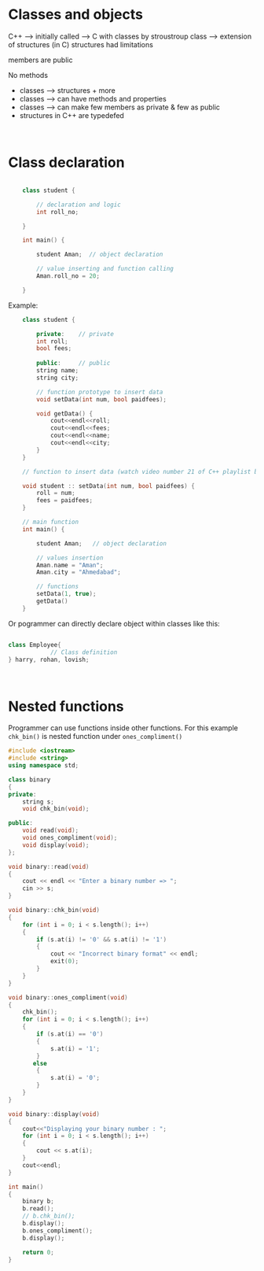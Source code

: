 # Classes and objects

C++ --> initially called --> C with classes by stroustroup
class --> extension of structures (in C)
structures had limitations

members are public

No methods

- classes --> structures + more
- classes --> can have methods and properties
- classes --> can make few members as private & few as public
- structures in C++ are typedefed

<br>

# Class declaration

```cpp

    class student {

        // declaration and logic
        int roll_no;

    }

    int main() {

        student Aman;  // object declaration

        // value inserting and function calling
        Aman.roll_no = 20;

    }


```

Example:

```cpp
    class student {

        private:    // private
        int roll;
        bool fees;
        
        public:     // public
        string name;
        string city;

        // function prototype to insert data
        void setData(int num, bool paidfees);

        void getData() {
            cout<<endl<<roll;
            cout<<endl<<fees;
            cout<<endl<<name;
            cout<<endl<<city;
        }
    }

    // function to insert data (watch video number 21 of C++ playlist by codewithharry for better understanding)

    void student :: setData(int num, bool paidfees) {
        roll = num;
        fees = paidfees;
    }

    // main function
    int main() {

        student Aman;   // object declaration

        // values insertion
        Aman.name = "Aman";
        Aman.city = "Ahmedabad";

        // functions
        setData(1, true);
        getData()
    }

```

Or pogrammer can directly declare object within classes like this:

```cpp

class Employee{
            // Class definition
} harry, rohan, lovish;

```

<br>

# Nested functions

Programmer can use functions inside other functions.
For this example `chk_bin()` is nested function under `ones_compliment()`

```cpp
#include <iostream>
#include <string>
using namespace std;

class binary
{
private:
    string s;
    void chk_bin(void);

public:
    void read(void);
    void ones_compliment(void);
    void display(void);
};

void binary::read(void)
{
    cout << endl << "Enter a binary number => ";
    cin >> s;
}

void binary::chk_bin(void)
{
    for (int i = 0; i < s.length(); i++)
    {
        if (s.at(i) != '0' && s.at(i) != '1')
        {
            cout << "Incorrect binary format" << endl;
            exit(0);
        }
    }
}

void binary::ones_compliment(void)
{
    chk_bin();
    for (int i = 0; i < s.length(); i++)
    {
        if (s.at(i) == '0')
        {
            s.at(i) = '1';
        }
       else
        {
            s.at(i) = '0';
        }
    }
}

void binary::display(void)
{
    cout<<"Displaying your binary number : ";
    for (int i = 0; i < s.length(); i++)
    {
        cout << s.at(i);
    }
    cout<<endl;
}

int main()
{
    binary b;
    b.read();
    // b.chk_bin();
    b.display();
    b.ones_compliment();
    b.display();

    return 0;
}

```